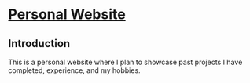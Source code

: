 # [Personal Website](https://samyboutouis.github.io)

## Introduction
This is a personal website where I plan to showcase past projects I have completed, experience, and my hobbies.
